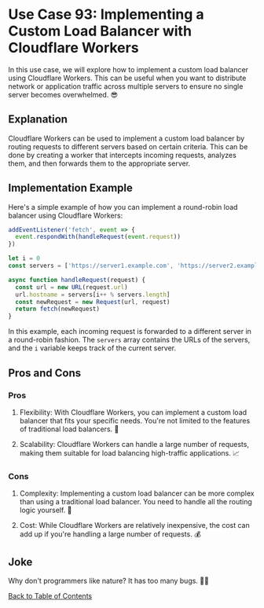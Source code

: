 # Use Case 93: Implementing a Custom Load Balancer with Cloudflare Workers

In this use case, we will explore how to implement a custom load balancer using Cloudflare Workers. This can be useful when you want to distribute network or application traffic across multiple servers to ensure no single server becomes overwhelmed. 😎

## Explanation

Cloudflare Workers can be used to implement a custom load balancer by routing requests to different servers based on certain criteria. This can be done by creating a worker that intercepts incoming requests, analyzes them, and then forwards them to the appropriate server.

## Implementation Example

Here's a simple example of how you can implement a round-robin load balancer using Cloudflare Workers:

```javascript
addEventListener('fetch', event => {
  event.respondWith(handleRequest(event.request))
})

let i = 0
const servers = ['https://server1.example.com', 'https://server2.example.com', 'https://server3.example.com']

async function handleRequest(request) {
  const url = new URL(request.url)
  url.hostname = servers[i++ % servers.length]
  const newRequest = new Request(url, request)
  return fetch(newRequest)
}
```

In this example, each incoming request is forwarded to a different server in a round-robin fashion. The `servers` array contains the URLs of the servers, and the `i` variable keeps track of the current server.

## Pros and Cons

### Pros

1. Flexibility: With Cloudflare Workers, you can implement a custom load balancer that fits your specific needs. You're not limited to the features of traditional load balancers. 🚀

2. Scalability: Cloudflare Workers can handle a large number of requests, making them suitable for load balancing high-traffic applications. 📈

### Cons

1. Complexity: Implementing a custom load balancer can be more complex than using a traditional load balancer. You need to handle all the routing logic yourself. 🤔

2. Cost: While Cloudflare Workers are relatively inexpensive, the cost can add up if you're handling a large number of requests. 💰

## Joke

Why don't programmers like nature? It has too many bugs. 🐛😂

[Back to Table of Contents](../table_of_contents.md)